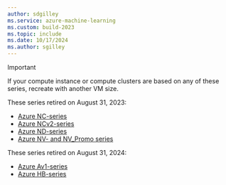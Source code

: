 ```yaml
---
author: sdgilley
ms.service: azure-machine-learning
ms.custom: build-2023
ms.topic: include
ms.date: 10/17/2024
ms.author: sgilley
---
```


> [!IMPORTANT]
> If your compute instance or compute clusters are based on any of these series, recreate with another VM size.
> 
> These series retired on August 31, 2023:
> * [Azure NC-series](/azure/virtual-machines/nc-series-retirement)
> * [Azure NCv2-series](/azure/virtual-machines/ncv2-series-retirement)
> * [Azure ND-series](/azure/virtual-machines/nd-series-retirement)
> * [Azure NV- and NV_Promo series](/azure/virtual-machines/nv-series-retirement)
>
> These series retired on August 31, 2024:
> * [Azure Av1-series](/azure/virtual-machines/av1-series-retirement)
> * [Azure HB-series](/azure/virtual-machines/sizes/overview) 
